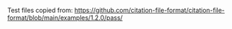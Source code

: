 Test files copied from:
https://github.com/citation-file-format/citation-file-format/blob/main/examples/1.2.0/pass/
